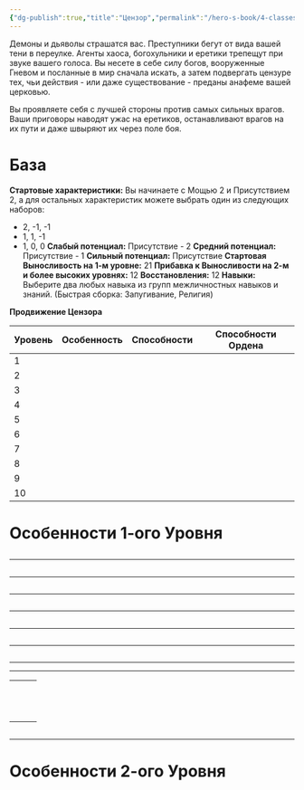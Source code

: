 ```yaml
---
{"dg-publish":true,"title":"Цензор","permalink":"/hero-s-book/4-classes/4-8-censor/","dgPassFrontmatter":true}
---
```


Демоны и дьяволы страшатся вас. Преступники бегут от вида вашей тени в переулке. Агенты хаоса, богохульники и еретики трепещут при звуке вашего голоса. Вы несете в себе силу богов, вооруженные Гневом и посланные в мир сначала искать, а затем подвергать цензуре тех, чьи действия - или даже существование - преданы анафеме вашей церковью.

Вы проявляете себя с лучшей стороны против самых сильных врагов. Ваши приговоры наводят ужас на еретиков, останавливают врагов на их пути и даже швыряют их через поле боя.
# База
**Стартовые характеристики:** Вы начинаете с Мощью 2 и Присутствием 2, а для остальных характеристик можете выбрать один из следующих наборов: 
- 2, -1, -1 
- 1, 1, -1
- 1, 0, 0
**Слабый потенциал:** Присутствие - 2
**Средний потенциал:** Присутствие - 1
**Сильный потенциал:** Присутствие
**Стартовая Выносливость на 1-м уровне:** 21
**Прибавка к Выносливости на 2-м и более высоких уровнях:** 12
**Восстановления:** 12
**Навыки:** Выберите два любых навыка из групп межличностных навыков и знаний. (Быстрая сборка: Запугивание, Религия)

**Продвижение Цензора**

| Уровень | Особенность | Способности | Способности Ордена |
| ------- | ----------- | ----------- | --------------- |
| 1       |             |             |                 |
| 2       |             |             |                 |
| 3       |             |             |                 |
| 4       |             |             |                 |
| 5       |             |             |                 |
| 6       |             |             |                 |
| 7       |             |             |                 |
| 8       |             |             |                 |
| 9       |             |             |                 |
| 10      |             |             |                 |

# Особенности 1-ого Уровня
##
---
##
---
##
---
###
###
##
---
####
###
##
---
##
---
####
##
---
****

|     |     |     |
| --- | --- | --- |
|     |     |     |
|     |     |     |
|     |     |     |
|     |     |     |
|     |     |     |
|     |     |     |
|     |     |     |
|     |     |     |
|     |     |     |
|     |     |     |
|     |     |     |
|     |     |     |
###
###
###
###
###
###
###
###
###
###
###
###
##
---
###
###
####
####

# Особенности 2-ого Уровня

